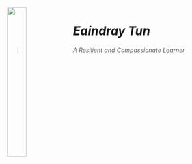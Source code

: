 <img src="https://ahmoor006-Eaindray.github.io/img/green-curry-new-sq-2.jpg" width="30%" align="left">

# _Eaindray Tun_
>_A Resilient and Compassionate Learner_<br />

                                                                                                                      
